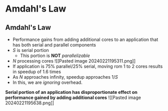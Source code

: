 # Amdahl's Law
## Amdahl's Law
- Performance gains from adding additional cores to an application that has both serial and parallel components
- *S* is serial portion
	- This portion is **NOT** *parallelizable* 
- *N* processing cores
![[Pasted image 20240221195311.png]]
- If application is 75% parallel/25% serial, moving rom 1 to 2 cores results in speedup of 1.6 times
- As *N* approaches infinity, speedup approaches 1/*S*
- In this, we are *ignoring* overhead. 

**Serial portion of an application has disproportionate effect on performance gained by adding additional cores**
![[Pasted image 20240221195638.png]]



